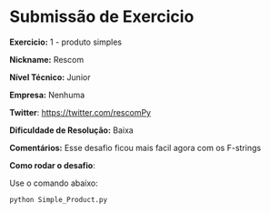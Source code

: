 # Submissão de Exercicio

**Exercicio:** 1 - produto simples

**Nickname:** Rescom

**Nível Técnico:**  Junior 

**Empresa:**  Nenhuma 

**Twitter**: https://twitter.com/rescomPy

**Dificuldade de Resolução:**  Baixa 

**Comentários:** Esse desafio ficou mais facil agora com os F-strings

**Como rodar o desafio**: 

Use o comando abaixo: 
```bash
python Simple_Product.py
```
